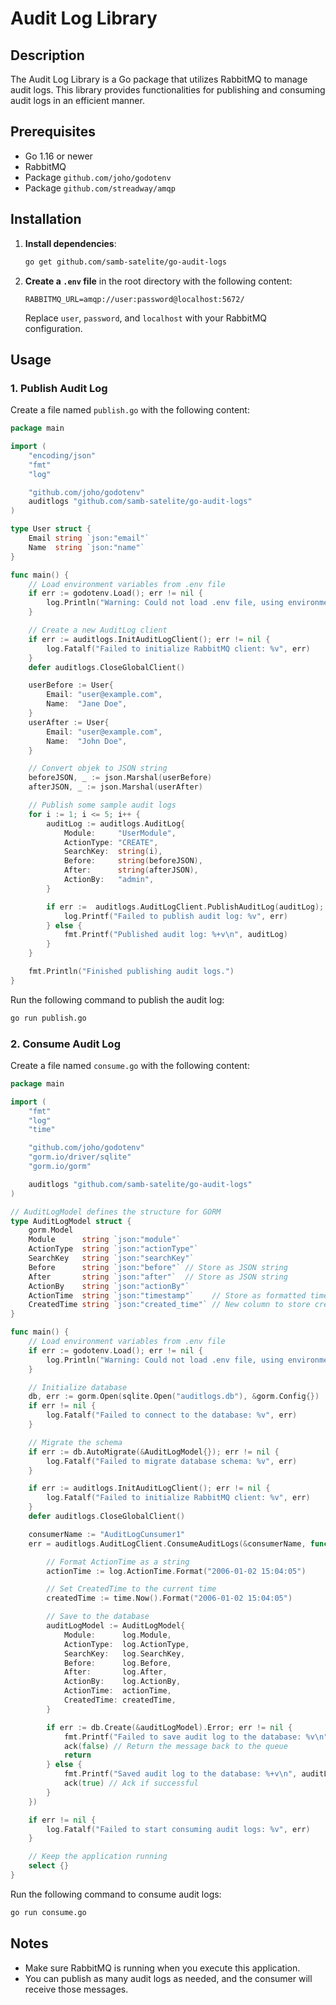 # Audit Log Library

## Description
The Audit Log Library is a Go package that utilizes RabbitMQ to manage audit logs. This library provides functionalities for publishing and consuming audit logs in an efficient manner.

## Prerequisites
- Go 1.16 or newer
- RabbitMQ
- Package `github.com/joho/godotenv`
- Package `github.com/streadway/amqp`

## Installation
1. **Install dependencies**:
   ```bash
   go get github.com/samb-satelite/go-audit-logs
   ```

2. **Create a `.env` file** in the root directory with the following content:
   ```
   RABBITMQ_URL=amqp://user:password@localhost:5672/
   ```

   Replace `user`, `password`, and `localhost` with your RabbitMQ configuration.

## Usage

### 1. Publish Audit Log

Create a file named `publish.go` with the following content:

```go
package main

import (
	"encoding/json"
	"fmt"
	"log"

	"github.com/joho/godotenv"
	auditlogs "github.com/samb-satelite/go-audit-logs"
)

type User struct {
	Email string `json:"email"`
	Name  string `json:"name"`
}

func main() {
	// Load environment variables from .env file
	if err := godotenv.Load(); err != nil {
		log.Println("Warning: Could not load .env file, using environment variables from the host")
	}

	// Create a new AuditLog client
	if err := auditlogs.InitAuditLogClient(); err != nil {
		log.Fatalf("Failed to initialize RabbitMQ client: %v", err)
	}
	defer auditlogs.CloseGlobalClient()

	userBefore := User{
		Email: "user@example.com",
		Name:  "Jane Doe",
	}
	userAfter := User{
		Email: "user@example.com",
		Name:  "John Doe",
	}

	// Convert objek to JSON string
	beforeJSON, _ := json.Marshal(userBefore)
	afterJSON, _ := json.Marshal(userAfter)

	// Publish some sample audit logs
	for i := 1; i <= 5; i++ {
		auditLog := auditlogs.AuditLog{
			Module:     "UserModule",
			ActionType: "CREATE",
			SearchKey:  string(i),
			Before:     string(beforeJSON),
			After:      string(afterJSON),
			ActionBy:   "admin",
		}

		if err :=  auditlogs.AuditLogClient.PublishAuditLog(auditLog); err != nil {
			log.Printf("Failed to publish audit log: %v", err)
		} else {
			fmt.Printf("Published audit log: %+v\n", auditLog)
		}
	}

	fmt.Println("Finished publishing audit logs.")
}
```

Run the following command to publish the audit log:
```bash
go run publish.go
```

### 2. Consume Audit Log

Create a file named `consume.go` with the following content:

```go
package main

import (
	"fmt"
	"log"
	"time"

	"github.com/joho/godotenv"
	"gorm.io/driver/sqlite"
	"gorm.io/gorm"

	auditlogs "github.com/samb-satelite/go-audit-logs"
)

// AuditLogModel defines the structure for GORM
type AuditLogModel struct {
	gorm.Model
	Module      string `json:"module"`
	ActionType  string `json:"actionType"`
	SearchKey   string `json:"searchKey"`
	Before      string `json:"before"` // Store as JSON string
	After       string `json:"after"`  // Store as JSON string
	ActionBy    string `json:"actionBy"`
	ActionTime  string `json:"timestamp"`    // Store as formatted time string
	CreatedTime string `json:"created_time"` // New column to store creation time
}

func main() {
	// Load environment variables from .env file
	if err := godotenv.Load(); err != nil {
		log.Println("Warning: Could not load .env file, using environment variables from the host")
	}

	// Initialize database
	db, err := gorm.Open(sqlite.Open("auditlogs.db"), &gorm.Config{})
	if err != nil {
		log.Fatalf("Failed to connect to the database: %v", err)
	}

	// Migrate the schema
	if err := db.AutoMigrate(&AuditLogModel{}); err != nil {
		log.Fatalf("Failed to migrate database schema: %v", err)
	}

	if err := auditlogs.InitAuditLogClient(); err != nil {
		log.Fatalf("Failed to initialize RabbitMQ client: %v", err)
	}
	defer auditlogs.CloseGlobalClient()

	consumerName := "AuditLogCunsumer1"
	err = auditlogs.AuditLogClient.ConsumeAuditLogs(&consumerName, func(log auditlogs.AuditLog, ack func(bool)) {

		// Format ActionTime as a string
		actionTime := log.ActionTime.Format("2006-01-02 15:04:05")

		// Set CreatedTime to the current time
		createdTime := time.Now().Format("2006-01-02 15:04:05")

		// Save to the database
		auditLogModel := AuditLogModel{
			Module:      log.Module,
			ActionType:  log.ActionType,
			SearchKey:   log.SearchKey,
			Before:      log.Before,
			After:       log.After,
			ActionBy:    log.ActionBy,
			ActionTime:  actionTime,
			CreatedTime: createdTime,
		}

		if err := db.Create(&auditLogModel).Error; err != nil {
			fmt.Printf("Failed to save audit log to the database: %v\n", err)
			ack(false) // Return the message back to the queue
			return
		} else {
			fmt.Printf("Saved audit log to the database: %+v\n", auditLogModel)
			ack(true) // Ack if successful
		}
	})

	if err != nil {
		log.Fatalf("Failed to start consuming audit logs: %v", err)
	}

	// Keep the application running
	select {}
}
```

Run the following command to consume audit logs:
```bash
go run consume.go
```

## Notes
- Make sure RabbitMQ is running when you execute this application.
- You can publish as many audit logs as needed, and the consumer will receive those messages.